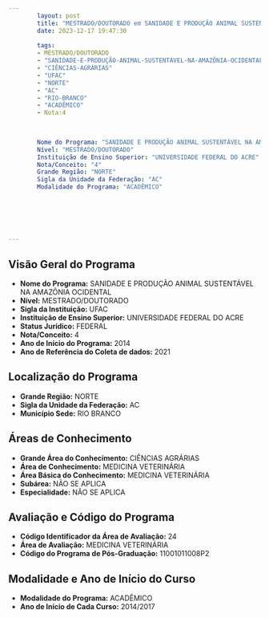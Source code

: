 ```yaml
---
        layout: post
        title: "MESTRADO/DOUTORADO em SANIDADE E PRODUÇÃO ANIMAL SUSTENTÁVEL NA AMAZÔNIA OCIDENTAL na UFAC  "
        date: 2023-12-17 19:47:30
     
        tags:
        - MESTRADO/DOUTORADO
        - "SANIDADE-E-PRODUÇÃO-ANIMAL-SUSTENTÁVEL-NA-AMAZÔNIA-OCIDENTAL"
        - "CIÊNCIAS-AGRÁRIAS"
        - "UFAC"
        - "NORTE"
        - "AC"
        - "RIO-BRANCO"
        - "ACADÊMICO"
        - Nota:4
        
        

        Nome do Programa: "SANIDADE E PRODUÇÃO ANIMAL SUSTENTÁVEL NA AMAZÔNIA OCIDENTAL"
        Nível: "MESTRADO/DOUTORADO"
        Instituição de Ensino Superior: "UNIVERSIDADE FEDERAL DO ACRE"
        Nota/Conceito: "4"
        Grande Região: "NORTE"
        Sigla da Unidade da Federação: "AC"
        Modalidade do Programa: "ACADÊMICO"
        
        
        
        
        
        
---
```

## Visão Geral do Programa
- **Nome do Programa:** SANIDADE E PRODUÇÃO ANIMAL SUSTENTÁVEL NA AMAZÔNIA OCIDENTAL
- **Nível:** MESTRADO/DOUTORADO
- **Sigla da Instituição:** UFAC
- **Instituição de Ensino Superior:** UNIVERSIDADE FEDERAL DO ACRE
- **Status Jurídico:** FEDERAL
- **Nota/Conceito:** 4
- **Ano de Início do Programa:** 2014
- **Ano de Referência do Coleta de dados:** 2021

## Localização do Programa
- **Grande Região:** NORTE
- **Sigla da Unidade da Federação:** AC
- **Município Sede:** RIO BRANCO

## Áreas de Conhecimento
- **Grande Área do Conhecimento:** CIÊNCIAS AGRÁRIAS
- **Área de Conhecimento:** MEDICINA VETERINÁRIA
- **Área Básica do Conhecimento:** MEDICINA VETERINÁRIA
- **Subárea:** NÃO SE APLICA
- **Especialidade:** NÃO SE APLICA

## Avaliação e Código do Programa
- **Código Identificador da Área de Avaliação:** 24
- **Área de Avaliação:** MEDICINA VETERINÁRIA
- **Código do Programa de Pós-Graduação:** 11001011008P2


## Modalidade e Ano de Início do Curso
- **Modalidade do Programa:** ACADÊMICO
- **Ano de Início de Cada Curso:** 2014/2017
